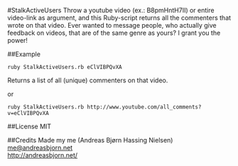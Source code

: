 #StalkActiveUsers
Throw a youtube video (ex.: B8pmHntH7II) or entire video-link as argument, and this Ruby-script returns all the commenters that wrote on that video. Ever wanted to message people, who actually give feedback on videos, that are of the same genre as yours? I grant you the power!

##Example
```
ruby StalkActiveUsers.rb eClVIBPQvXA
```
Returns a list of all (unique) commenters on that video.

or  
```
ruby StalkActiveUsers.rb http://www.youtube.com/all_comments?v=eClVIBPQvXA
```

##License
MIT

##Credits
Made my me (Andreas Bjørn Hassing Nielsen)  
me@andreasbjorn.net  
http://andreasbjorn.net/
